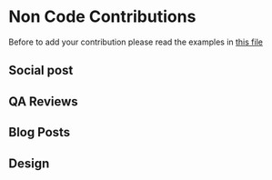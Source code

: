 # Non Code Contributions

Before to add your contribution please read the examples in [this file](https://github.com/GeraAlcantara/cards-memory-game/blob/main/NON_CODE_CONTRIBUTIONS/EXAMPLES.md)

## Social post

## QA Reviews

## Blog Posts

## Design
